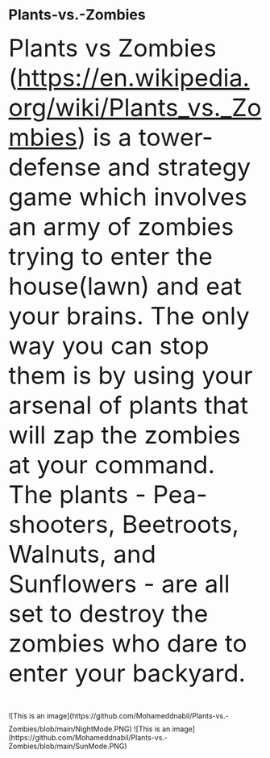 # Plants-vs.-Zombies
 <font size=18> Plants vs Zombies (https://en.wikipedia.org/wiki/Plants_vs._Zombies) is a tower-defense and strategy game which involves an army of zombies trying to enter the house(lawn) and eat your brains. The only way you can stop them is by using your arsenal of plants that will zap the zombies at your command. The plants - Pea-shooters, Beetroots, Walnuts, and Sunflowers - are all set to destroy the zombies who dare to enter your backyard.
 
</font> 
![This is an image](https://github.com/Mohameddnabil/Plants-vs.-Zombies/blob/main/NightMode.PNG)
![This is an image](https://github.com/Mohameddnabil/Plants-vs.-Zombies/blob/main/SunMode.PNG)
